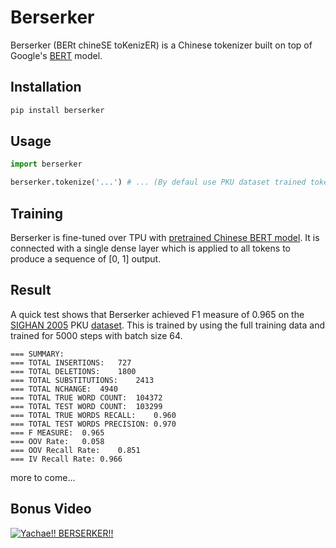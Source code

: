 # Berserker
Berserker (BERt chineSE toKenizER) is a Chinese tokenizer built on top of Google's [BERT](https://github.com/google-research/bert) model.

## Installation
```python
pip install berserker
```

## Usage
```python
import berserker

berserker.tokenize('...') # ... (By defaul use PKU dataset trained tokenizer)
```

## Training
Berserker is fine-tuned over TPU with [pretrained Chinese BERT model](https://storage.googleapis.com/bert_models/2018_11_03/chinese_L-12_H-768_A-12.zip). It is connected with a single dense layer which is applied to all tokens to produce a sequence of [0, 1] output.

## Result
A quick test shows that Berserker achieved F1 measure of 0.965 on the [SIGHAN 2005](http://sighan.cs.uchicago.edu/bakeoff2005/) PKU [dataset](http://sighan.cs.uchicago.edu/bakeoff2005/data/icwb2-data.zip). This is trained by using the full training data and trained for 5000 steps with batch size 64.

```
=== SUMMARY:
=== TOTAL INSERTIONS:	727
=== TOTAL DELETIONS:	1800
=== TOTAL SUBSTITUTIONS:	2413
=== TOTAL NCHANGE:	4940
=== TOTAL TRUE WORD COUNT:	104372
=== TOTAL TEST WORD COUNT:	103299
=== TOTAL TRUE WORDS RECALL:	0.960
=== TOTAL TEST WORDS PRECISION:	0.970
=== F MEASURE:	0.965
=== OOV Rate:	0.058
=== OOV Recall Rate:	0.851
=== IV Recall Rate:	0.966
```

more to come...

## Bonus Video
[<img src="https://img.youtube.com/vi/H_xmyvABZnE/maxres1.jpg" alt="Yachae!! BERSERKER!!"/>](https://www.youtube.com/watch?v=H_xmyvABZnE)
